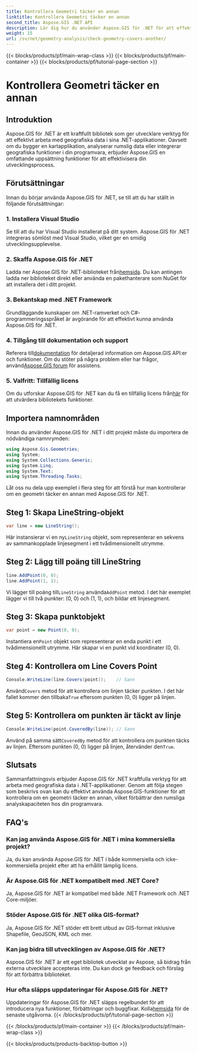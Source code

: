 ```yaml
---
title: Kontrollera Geometri täcker en annan
linktitle: Kontrollera Geometri täcker en annan
second_title: Aspose.GIS .NET API
description: Lär dig hur du använder Aspose.GIS för .NET för att effektivt arbeta med geografiska data, analysera rumslig information och integrera kartfunktioner i dina .NET-applikationer.
weight: 15
url: /sv/net/geometry-analysis/check-geometry-covers-another/
---
```


{{< blocks/products/pf/main-wrap-class >}}
{{< blocks/products/pf/main-container >}}
{{< blocks/products/pf/tutorial-page-section >}}

# Kontrollera Geometri täcker en annan

## Introduktion
Aspose.GIS för .NET är ett kraftfullt bibliotek som ger utvecklare verktyg för att effektivt arbeta med geografiska data i sina .NET-applikationer. Oavsett om du bygger en kartapplikation, analyserar rumslig data eller integrerar geografiska funktioner i din programvara, erbjuder Aspose.GIS en omfattande uppsättning funktioner för att effektivisera din utvecklingsprocess.
## Förutsättningar
Innan du börjar använda Aspose.GIS för .NET, se till att du har ställt in följande förutsättningar:
### 1. Installera Visual Studio
Se till att du har Visual Studio installerat på ditt system. Aspose.GIS för .NET integreras sömlöst med Visual Studio, vilket ger en smidig utvecklingsupplevelse.
### 2. Skaffa Aspose.GIS för .NET
 Ladda ner Aspose.GIS för .NET-biblioteket från[hemsida](https://releases.aspose.com/gis/net/). Du kan antingen ladda ner biblioteket direkt eller använda en pakethanterare som NuGet för att installera det i ditt projekt.
### 3. Bekantskap med .NET Framework
Grundläggande kunskaper om .NET-ramverket och C#-programmeringsspråket är avgörande för att effektivt kunna använda Aspose.GIS för .NET.
### 4. Tillgång till dokumentation och support
 Referera till[dokumentation](https://reference.aspose.com/gis/net/) för detaljerad information om Aspose.GIS API:er och funktioner. Om du stöter på några problem eller har frågor, använd[Aspose.GIS forum](https://forum.aspose.com/c/gis/33) för assistens.
### 5. Valfritt: Tillfällig licens
 Om du utforskar Aspose.GIS för .NET kan du få en tillfällig licens från[här](https://purchase.aspose.com/temporary-license/) för att utvärdera bibliotekets funktioner.

## Importera namnområden
Innan du använder Aspose.GIS för .NET i ditt projekt måste du importera de nödvändiga namnrymden:
```csharp
using Aspose.Gis.Geometries;
using System;
using System.Collections.Generic;
using System.Linq;
using System.Text;
using System.Threading.Tasks;
```

Låt oss nu dela upp exemplet i flera steg för att förstå hur man kontrollerar om en geometri täcker en annan med Aspose.GIS för .NET.
## Steg 1: Skapa LineString-objekt
```csharp
var line = new LineString();
```
 Här instansierar vi en ny`LineString` objekt, som representerar en sekvens av sammankopplade linjesegment i ett tvådimensionellt utrymme.
## Steg 2: Lägg till poäng till LineString
```csharp
line.AddPoint(0, 0);
line.AddPoint(1, 1);
```
 Vi lägger till poäng till`LineString` använda`AddPoint` metod. I det här exemplet lägger vi till två punkter: (0, 0) och (1, 1), och bildar ett linjesegment.
## Steg 3: Skapa punktobjekt
```csharp
var point = new Point(0, 0);
```
 Instantiera en`Point` objekt som representerar en enda punkt i ett tvådimensionellt utrymme. Här skapar vi en punkt vid koordinater (0, 0).
## Steg 4: Kontrollera om Line Covers Point
```csharp
Console.WriteLine(line.Covers(point));    // Sann
```
 Använd`Covers` metod för att kontrollera om linjen täcker punkten. I det här fallet kommer den tillbaka`True` eftersom punkten (0, 0) ligger på linjen.
## Steg 5: Kontrollera om punkten är täckt av linje
```csharp
Console.WriteLine(point.CoveredBy(line)); // Sann
```
Använd på samma sätt`CoveredBy` metod för att kontrollera om punkten täcks av linjen. Eftersom punkten (0, 0) ligger på linjen, återvänder den`True`.

## Slutsats
Sammanfattningsvis erbjuder Aspose.GIS för .NET kraftfulla verktyg för att arbeta med geografiska data i .NET-applikationer. Genom att följa stegen som beskrivs ovan kan du effektivt använda Aspose.GIS-funktioner för att kontrollera om en geometri täcker en annan, vilket förbättrar den rumsliga analyskapaciteten hos din programvara.
## FAQ's
### Kan jag använda Aspose.GIS för .NET i mina kommersiella projekt?
Ja, du kan använda Aspose.GIS för .NET i både kommersiella och icke-kommersiella projekt efter att ha erhållit lämplig licens.
### Är Aspose.GIS för .NET kompatibelt med .NET Core?
Ja, Aspose.GIS för .NET är kompatibel med både .NET Framework och .NET Core-miljöer.
### Stöder Aspose.GIS för .NET olika GIS-format?
Ja, Aspose.GIS för .NET stöder ett brett utbud av GIS-format inklusive Shapefile, GeoJSON, KML och mer.
### Kan jag bidra till utvecklingen av Aspose.GIS för .NET?
Aspose.GIS för .NET är ett eget bibliotek utvecklat av Aspose, så bidrag från externa utvecklare accepteras inte. Du kan dock ge feedback och förslag för att förbättra biblioteket.
### Hur ofta släpps uppdateringar för Aspose.GIS för .NET?
 Uppdateringar för Aspose.GIS för .NET släpps regelbundet för att introducera nya funktioner, förbättringar och buggfixar. Kolla[hemsida](https://releases.aspose.com/gis/net/) för de senaste utgåvorna.
{{< /blocks/products/pf/tutorial-page-section >}}

{{< /blocks/products/pf/main-container >}}
{{< /blocks/products/pf/main-wrap-class >}}

{{< blocks/products/products-backtop-button >}}

